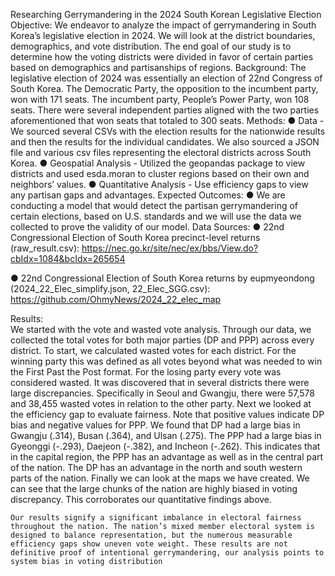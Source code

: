 Researching Gerrymandering in the 2024 South Korean Legislative Election
Objective: 
We endeavor to analyze the impact of gerrymandering in South Korea’s legislative election in 2024. We will look at the district boundaries, demographics, and vote distribution. The end goal of our study is to determine how the voting districts were divided in favor of certain parties based on demographics and partisanships of regions. 
Background:
The legislative election of 2024 was essentially an election of 22nd Congress of South Korea. The Democratic Party, the opposition to the incumbent party, won with 171 seats. The incumbent party, People’s Power Party,  won 108 seats. There were several independent parties aligned with the two parties aforementioned that won seats that totaled to 300 seats. 
Methods:
●	Data - We sourced several CSVs with the election results for the nationwide results and then the results for the individual candidates. We also sourced a JSON file and various csv files representing the electoral districts across South Korea. 
●	Geospatial Analysis - Utilized the geopandas package to view districts and used esda.moran to cluster regions based on their own and neighbors’ values. 
●	Quantitative Analysis - Use efficiency gaps to view any partisan gaps and advantages. 
Expected Outcomes:
●	We are conducting a model that would detect the partisan gerrymandering of certain elections, based on U.S. standards and we will use the data we collected to prove the validity of our model. 
Data Sources:
●	22nd Congressional Election of South Korea precinct-level returns (raw_result.csv): 
https://nec.go.kr/site/nec/ex/bbs/View.do?cbIdx=1084&bcIdx=265654

●	22nd Congressional Election of South Korea returns by eupmyeondong (2024_22_Elec_simplify.json, 22_Elec_SGG.csv): 
https://github.com/OhmyNews/2024_22_elec_map

Results:  
We started with the vote and wasted vote analysis. Through our data, we collected the total votes for both major parties (DP and PPP) across every district. To start, we calculated wasted votes for each district. For the winning party this was defined as all votes beyond what was needed to win the First Past the Post format. For the losing party every vote was considered wasted. It was discovered that in several districts there were large discrepancies. Specifically in Seoul and Gwangju, there were 57,578 and 38,455 wasted votes in relation to the other party.
Next we looked at the efficiency gap to evaluate fairness. Note that positive values indicate DP bias and negative values for PPP. We found that DP had a large bias in Gwangju (.314), Busan (.364), and Ulsan (.275). The PPP had a large bias in Gyeonggi (-.293), Daejeon (-.382), and Incheon (-.262). This indicates that in the capital region, the PPP has an advantage as well as in the central part of the nation. The DP has an advantage in the north and south western parts of the nation. 
Finally we can look at the maps we have created. We can see that the large chunks of the nation are highly biased in voting discrepancy. This corroborates our quantitative findings above. 

	Our results signify a significant imbalance in electoral fairness throughout the nation. The nation’s mixed member electoral system is designed to balance representation, but the numerous measurable efficiency gaps show uneven vote weight. These results are not definitive proof of intentional gerrymandering, our analysis points to system bias in voting distribution
